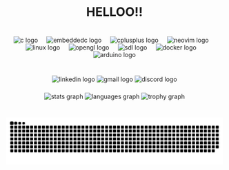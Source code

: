 <h1 align="center">HELLOO!!</h1>

###

<br clear="both">

<div align="center">
  <img src="https://cdn.simpleicons.org/c/A8B9CC" height="70" alt="c logo"  />
  <img width="12" />
  <img src="https://cdn.jsdelivr.net/gh/devicons/devicon/icons/embeddedc/embeddedc-original.svg" height="70" alt="embeddedc logo"  />
  <img width="12" />
  <img src="https://cdn.simpleicons.org/c++/00599C" height="70" alt="cplusplus logo"  />
  <img width="12" />
  <img src="https://cdn.simpleicons.org/neovim/57A143" height="70" alt="neovim logo"  />
  <img width="12" />
  <img src="https://cdn.simpleicons.org/linux/FCC624" height="70" alt="linux logo"  />
  <img width="12" />
  <img src="https://cdn.simpleicons.org/opengl/5586A4" height="70" alt="opengl logo"  />
  <img width="12" />
  <img src="https://cdn.jsdelivr.net/gh/devicons/devicon/icons/sdl/sdl-original.svg" height="70" alt="sdl logo"  />
  <img width="12" />
  <img src="https://cdn.simpleicons.org/docker/2496ED" height="70" alt="docker logo"  />
  <img width="12" />
  <img src="https://cdn.simpleicons.org/arduino/00979D" height="70" alt="arduino logo"  />
</div>

###

<br clear="both">

<div align="center">
  <img src="https://raw.githubusercontent.com/maurodesouza/profile-readme-generator/master/src/assets/icons/social/linkedin/default.svg" width="60" height="" alt="linkedin logo"  />
  <img src="https://raw.githubusercontent.com/maurodesouza/profile-readme-generator/master/src/assets/icons/social/gmail/default.svg" width="60" height="" alt="gmail logo"  />
  <img src="https://raw.githubusercontent.com/maurodesouza/profile-readme-generator/master/src/assets/icons/social/discord/default.svg" width="60" height="" alt="discord logo"  />
</div>

###

<div align="center">
  <img src="https://github-readme-stats.vercel.app/api?username=marasama&hide_title=true&hide_rank=false&show_icons=true&include_all_commits=true&count_private=true&disable_animations=false&theme=great-gatsby&locale=en&hide_border=true&order=1" height="160" alt="stats graph"  />
  <img src="https://github-readme-stats.vercel.app/api/top-langs?username=marasama&locale=en&hide_title=true&layout=compact&card_width=320&langs_count=6&theme=great-gatsby&hide_border=true&order=2" height="160" alt="languages graph"  />
  <img src="https://github-profile-trophy.vercel.app?username=marasama&theme=dark_lover&column=5&row=1&margin-w=20&margin-h=8&no-bg=true&no-frame=true&order=4" height="175" alt="trophy graph"  />
</div>

###

<br clear="both">

<img src="https://raw.githubusercontent.com/marasama/marasama/output/snake.svg" alt="Snake animation" />

###
